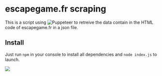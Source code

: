# escapegame.fr scraping

This is a script using ![Puppeteer](https://www.npmjs.com/package/puppeteer) to retreive the data contain in the HTML code of escapegame.fr in a json file.

## Install

Just run `npm` in your console to install all dependencies and `node index.js` to launch.

![](https://media.giphy.com/media/3osxYc2axjCJNsCXyE/giphy.gif)
